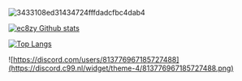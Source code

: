 ![3433108ed31434724fffdadcfbc4dab4](![musashi-musashi-miyamoto](https://user-images.githubusercontent.com/106690677/193643483-83b1beb8-750e-4ae8-8225-b7d2d242ed98.gif)
)

[![ec8zy Github stats](https://github-readme-stats.vercel.app/api?username=ect8zy&theme=cobalt)](https://github.com/anuraghazra/github-readme-stats)

[![Top Langs](https://github-readme-stats.vercel.app/api/top-langs/?username=ect8zy&theme=cobalt)](https://github.com/anuraghazra/github-readme-stats)

 
![https://discord.com/users/813776967185727488](https://discord.c99.nl/widget/theme-4/813776967185727488.png)
